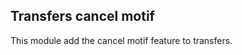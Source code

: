 Transfers cancel motif
----------------------
This module add the cancel motif feature to transfers.



